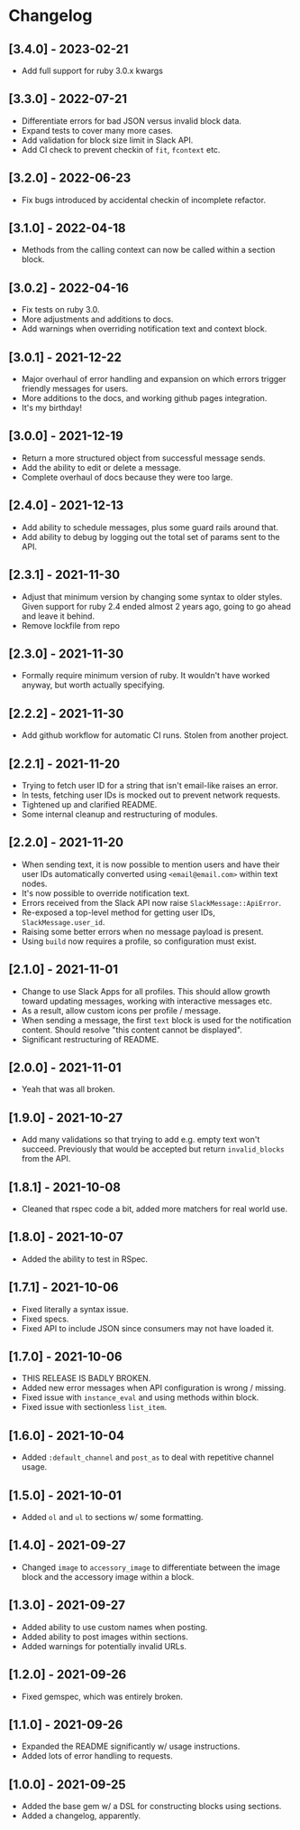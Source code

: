 # Changelog

## [3.4.0] - 2023-02-21
- Add full support for ruby 3.0.x kwargs

## [3.3.0] - 2022-07-21
- Differentiate errors for bad JSON versus invalid block data.
- Expand tests to cover many more cases.
- Add validation for block size limit in Slack API.
- Add CI check to prevent checkin of `fit`, `fcontext` etc.

## [3.2.0] - 2022-06-23
- Fix bugs introduced by accidental checkin of incomplete refactor.

## [3.1.0] - 2022-04-18
- Methods from the calling context can now be called within a section block.

## [3.0.2] - 2022-04-16
- Fix tests on ruby 3.0.
- More adjustments and additions to docs.
- Add warnings when overriding notification text and context block.

## [3.0.1] - 2021-12-22
- Major overhaul of error handling and expansion on which errors trigger
  friendly messages for users.
- More additions to the docs, and working github pages integration.
- It's my birthday!

## [3.0.0] - 2021-12-19
- Return a more structured object from successful message sends.
- Add the ability to edit or delete a message.
- Complete overhaul of docs because they were too large.

## [2.4.0] - 2021-12-13
- Add ability to schedule messages, plus some guard rails around that.
- Add ability to debug by logging out the total set of params sent to the API.

## [2.3.1] - 2021-11-30
- Adjust that minimum version by changing some syntax to older styles. Given
  support for ruby 2.4 ended almost 2 years ago, going to go ahead and leave
  it behind.
- Remove lockfile from repo

## [2.3.0] - 2021-11-30
- Formally require minimum version of ruby. It wouldn't have worked anyway,
  but worth actually specifying.

## [2.2.2] - 2021-11-30
- Add github workflow for automatic CI runs. Stolen from another project.

## [2.2.1] - 2021-11-20
- Trying to fetch user ID for a string that isn't email-like raises an error.
- In tests, fetching user IDs is mocked out to prevent network requests.
- Tightened up and clarified README.
- Some internal cleanup and restructuring of modules.

## [2.2.0] - 2021-11-20
- When sending text, it is now possible to mention users and have their user
  IDs automatically converted using `<email@email.com>` within text nodes.
- It's now possible to override notification text.
- Errors received from the Slack API now raise `SlackMessage::ApiError`.
- Re-exposed a top-level method for getting user IDs, `SlackMessage.user_id`.
- Raising some better errors when no message payload is present.
- Using `build` now requires a profile, so configuration must exist.

## [2.1.0] - 2021-11-01
- Change to use Slack Apps for all profiles. This should allow growth toward
  updating messages, working with interactive messages etc.
- As a result, allow custom icons per profile / message.
- When sending a message, the first `text` block is used for the notification
  content. Should resolve "this content cannot be displayed".
- Significant restructuring of README.

## [2.0.0] - 2021-11-01
- Yeah that was all broken.

## [1.9.0] - 2021-10-27
- Add many validations so that trying to add e.g. empty text won't succeed.
  Previously that would be accepted but return `invalid_blocks` from the API.

## [1.8.1] - 2021-10-08
- Cleaned that rspec code a bit, added more matchers for real world use.

## [1.8.0] - 2021-10-07
- Added the ability to test in RSpec.

## [1.7.1] - 2021-10-06
- Fixed literally a syntax issue.
- Fixed specs.
- Fixed API to include JSON since consumers may not have loaded it.

## [1.7.0] - 2021-10-06
- THIS RELEASE IS BADLY BROKEN.
- Added new error messages when API configuration is wrong / missing.
- Fixed issue with `instance_eval` and using methods within block.
- Fixed issue with sectionless `list_item`.

## [1.6.0] - 2021-10-04
- Added `:default_channel` and `post_as` to deal with repetitive channel usage.

## [1.5.0] - 2021-10-01
- Added `ol` and `ul` to sections w/ some formatting.

## [1.4.0] - 2021-09-27
- Changed `image` to `accessory_image` to differentiate between the image block
  and the accessory image within a block.

## [1.3.0] - 2021-09-27
- Added ability to use custom names when posting.
- Added ability to post images within sections.
- Added warnings for potentially invalid URLs.

## [1.2.0] - 2021-09-26
- Fixed gemspec, which was entirely broken.

## [1.1.0] - 2021-09-26
- Expanded the README significantly w/ usage instructions.
- Added lots of error handling to requests.

## [1.0.0] - 2021-09-25
- Added the base gem w/ a DSL for constructing blocks using sections.
- Added a changelog, apparently.
